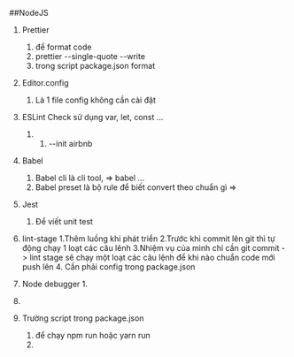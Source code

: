 ##NodeJS

1. Prettier
    1. để format code
    2. prettier --single-quote --write
    3. trong script package.json format
2. Editor.config
    1. Là 1 file config không cần cài đặt

3. ESLint Check sử dụng var, let, const ... 
    1. 1. --init airbnb
    
4. Babel
   1. Babel cli là cli tool, => babel ...
   2. Babel preset là bộ rule để biết convert theo chuẩn gì => 
   
5. Jest
    1. Để viết unit test
     
   
6. lint-stage
   1.Thêm luồng khi phát triển 
   2.Trước khi commit lên git thì tự động chạy 1 loạt các câu lênh
   3.Nhiệm vụ của mình chỉ cần git commit -> lint stage sẽ chạy một loạt các câu lệnh 
   để khi nào chuẩn code mới push lên
   4. Cần phải config trong package.json
   
7. Node debugger
    1. 
8. 

9. Trường script trong package.json
    1. để chạy npm run hoặc yarn run
    2.  